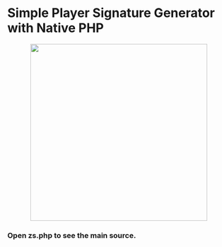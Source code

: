 # Simple Player Signature Generator with Native PHP
<p align="center"><img src="https://i.ibb.co/hVWFfRg/v1-sample.jpg" width="400"></p>
<h3>Open zs.php to see the main source.</h3>
